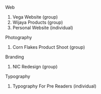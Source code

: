 Web

1. Vega Website (group)
3. Wijaya Products  (group)
4. Personal Website (individual)

Photography

1. Corn Flakes Product Shoot (group)

Branding

1. NIC Redesign (group)

Typography

1. Typography For Pre Readers (individual)